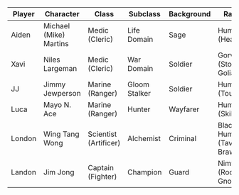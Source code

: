 
| Player | Character                     | Class                    | Subclass      | Background | Race                         | Inspiration |
| ------ | ----------------------------- | ------------------------ | ------------- | ---------- | ---------------------------- | ----------- |
| Aiden  | Michael <br>(Mike)<br>Martins | Medic <br>(Cleric)       | Life Domain   | Sage       | Human (Healer)               | Dr. House   |
| Xavi   | Niles<br>Largeman             | Medic<br>(Cleric)        | War Domain    | Soldier    | Gorvax (Stone Goliath)       |             |
| JJ     | Jimmy<br>Jewperson            | Marine<br>(Ranger)       | Gloom Stalker | Soldier    | Human (Tough)                |             |
| Luca   | Mayo N. Ace                   | Marine<br>(Ranger)       | Hunter        | Wayfarer   | Human (Skilled)              |             |
| London | Wing Tang Wong                | Scientist<br>(Artificer) | Alchemist     | Criminal   | Black Human (Tavern Brawler) |             |
| Landon | Jim Jong                      | Captain<br>(Fighter)     | Champion      | Guard      | Nimvex (Rock Gnome)          |             |



